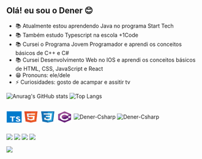 ## Olá! eu sou o Dener 😊

- 📚 Atualmente estou aprendendo Java no programa Start Tech
- 📚 Também estudo Typescript na escola +1Code
- 📚 Cursei o Programa Jovem Programador e aprendi os conceitos básicos de C++ e C#
- 📚 Cursei Desenvolvimento Web no IOS e aprendi os conceitos básicos de HTML, CSS, JavaScript e React
- 😁 Pronouns: ele/dele
- ⚡ Curiosidades: gosto de acampar e assitir tv

![Anurag's GitHub stats](https://github-readme-stats.vercel.app/api?username=Drc43&theme=tokyonight&show_icons=true)
![Top Langs](https://github-readme-stats.vercel.app/api/top-langs/?username=Drc43&theme=tokyonight&show_icons=true&layout=compact)

<div style="display: inline_block"><br>    
  <img align="center" alt="Dener-Ts" height="30" width="40" src="https://raw.githubusercontent.com/devicons/devicon/master/icons/typescript/typescript-plain.svg">
  <img align="center" alt="Dener-HTML" height="30" width="40" src="https://raw.githubusercontent.com/devicons/devicon/master/icons/html5/html5-original.svg">
  <img align="center" alt="Dener-CSS" height="30" width="40" src="https://raw.githubusercontent.com/devicons/devicon/master/icons/css3/css3-original.svg">
  <img align="center" alt="Dener-Csharp" height="30" width="40" src="https://raw.githubusercontent.com/devicons/devicon/master/icons/csharp/csharp-original.svg">
  <img align="center" alt="Dener-Csharp" height="30" width="40" src="https://cdn.jsdelivr.net/gh/devicons/devicon/icons/java/java-original.svg">
  <img align="center" alt="Dener-Csharp" height="30" width="40" src="https://cdn.jsdelivr.net/gh/devicons/devicon/icons/mysql/mysql-plain.svg">   
</div>

##
  
<div> 
  <a href="https://instagram.com/deenerodrigo" target="_blank"><img src="https://img.shields.io/badge/-Instagram-%23E4405F?style=for-the-badge&logo=instagram&logoColor=white"></a>
  <a href="mailto:denerrodrigo4@gmail.com" target="_blank"><img src="https://img.shields.io/badge/-Gmail-%23333?style=for-the-badge&logo=gmail&logoColor=white"></a>
   <a href="https://www.linkedin.com/in/drc43" target="_blank"><img src="https://img.shields.io/badge/-LinkedIn-%230077B5?style=for-the-badge&logo=linkedin&logoColor=white"></a> 
  <a href="mailto:denercorrea@hotmail.com" target="_blank"><img src="https://img.shields.io/badge/Microsoft_Outlook-0078D4?style=for-the-badge&logo=microsoft-outlook&logoColor=white"></a> 
  
  
  <a href="https://web.whatsapp.com/" target="_blank"><img src="https://img.shields.io/badge/WhatsApp-
25D366?style=for-the-badge&logo=whatsapp&logoColor=white"></a> 
</div>  
       
          
